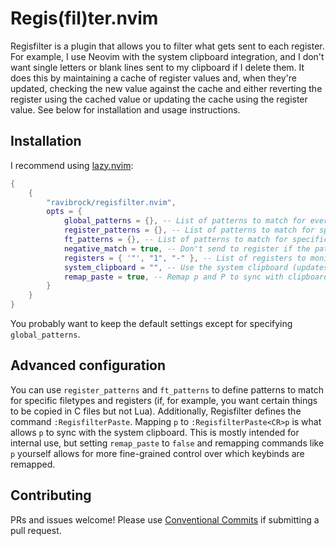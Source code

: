 # Regis(fil)ter.nvim

Regisfilter is a plugin that allows you to filter what gets sent to each register. For example, I use Neovim with the system clipboard integration, and I don't want single letters or blank lines sent to my clipboard if I delete them. It does this by maintaining a cache of register values and, when they're updated, checking the new value against the cache and either reverting the register using the cached value or updating the cache using the register value. See below for installation and usage instructions.

## Installation
I recommend using [lazy.nvim](https://github.com/folke/lazy.nvim):
```lua
{
    {
        "ravibrock/regisfilter.nvim",
        opts = {
            global_patterns = {}, -- List of patterns to match for everything
            register_patterns = {}, -- List of patterns to match for specific registers
            ft_patterns = {}, -- List of patterns to match for specific filetypes
            negative_match = true, -- Don't send to register if the pattern is matched
            registers = { '"', "1", "-" }, -- List of registers to monitor (only need "1" for 1-9)
            system_clipboard = "", -- Use the system clipboard (updates to vim.opt.clipboard if not empty)
            remap_paste = true, -- Remap p and P to sync with clipboard settings
        }
    }
}
```
You probably want to keep the default settings except for specifying `global_patterns`.

## Advanced configuration
You can use `register_patterns` and `ft_patterns` to define patterns to match for specific filetypes and registers (if, for example, you want certain things to be copied in C files but not Lua). Additionally, Regisfilter defines the command `:RegisfilterPaste`. Mapping `p` to `:RegisfilterPaste<CR>p` is what allows `p` to sync with the system clipboard. This is mostly intended for internal use, but setting `remap_paste` to `false` and remapping commands like `p` yourself allows for more fine-grained control over which keybinds are remapped.

## Contributing
PRs and issues welcome! Please use [Conventional Commits](https://www.conventionalcommits.org/) if submitting a pull request.
